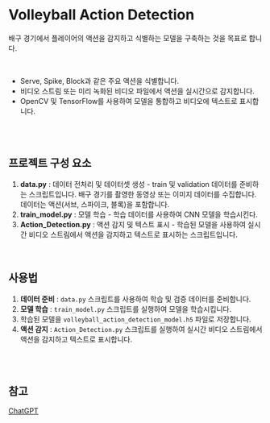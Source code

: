 # Volleyball Action Detection

배구 경기에서 플레이어의 액션을 감지하고 식별하는 모델을 구축하는 것을 목표로 합니다. 

<br>

- Serve, Spike, Block과 같은 주요 액션을 식별합니다.
- 비디오 스트림 또는 미리 녹화된 비디오 파일에서 액션을 실시간으로 감지합니다.
- OpenCV 및 TensorFlow를 사용하여 모델을 통합하고 비디오에 텍스트로 표시합니다.

<br>
<br>

## 프로젝트 구성 요소

1. **data.py** : 데이터 전처리 및 데이터셋 생성 - train 및 validation 데이터를 준비하는 스크립트입니다. 배구 경기를 촬영한 동영상 또는 이미지 데이터를 수집합니다.
데이터는 액션(서브, 스파이크, 블록)을 포함합니다.
2. **train_model.py** : 모델 학습 - 학습 데이터를 사용하여 CNN 모델을 학습시킨다.
4. **Action_Detection.py** : 액션 감지 및 텍스트 표시 - 학습된 모델을 사용하여 실시간 비디오 스트림에서 액션을 감지하고 텍스트로 표시하는 스크립트입니다.

<br>

## 사용법

1. **데이터 준비** : `data.py` 스크립트를 사용하여 학습 및 검증 데이터를 준비합니다.
2. **모델 학습** : `train_model.py` 스크립트를 실행하여 모델을 학습시킵니다.
3. 학습된 모델을 `volleyball_action_detection_model.h5` 파일로 저장합니다.
4. **액션 감지** : `Action_Detection.py` 스크립트를 실행하여 실시간 비디오 스트림에서 액션을 감지하고 텍스트로 표시합니다.

<br>
<br>



## 참고 

[ChatGPT](https://chat.openai.com/) 

